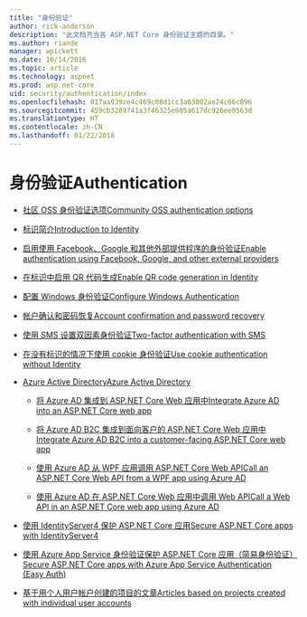 ```yaml
---
title: "身份验证"
author: rick-anderson
description: "此文档充当各 ASP.NET Core 身份验证主题的目录。"
ms.author: riande
manager: wpickett
ms.date: 10/14/2016
ms.topic: article
ms.technology: aspnet
ms.prod: asp.net-core
uid: security/authentication/index
ms.openlocfilehash: 017aa939ce4c469c08d1cc3a63002ae24c66c096
ms.sourcegitcommit: 459cb3289741a3f46325e605a617dc926ee0563d
ms.translationtype: HT
ms.contentlocale: zh-CN
ms.lasthandoff: 01/22/2018
---
```

# <a name="authentication"></a><span data-ttu-id="6e914-103">身份验证</span><span class="sxs-lookup"><span data-stu-id="6e914-103">Authentication</span></span>

* [<span data-ttu-id="6e914-104">社区 OSS 身份验证选项</span><span class="sxs-lookup"><span data-stu-id="6e914-104">Community OSS authentication options</span></span>](community.md)

* [<span data-ttu-id="6e914-105">标识简介</span><span class="sxs-lookup"><span data-stu-id="6e914-105">Introduction to Identity</span></span>](identity.md)

* [<span data-ttu-id="6e914-106">启用使用 Facebook、Google 和其他外部提供程序的身份验证</span><span class="sxs-lookup"><span data-stu-id="6e914-106">Enable authentication using Facebook, Google, and other external providers</span></span>](social/index.md)

* [<span data-ttu-id="6e914-107">在标识中启用 QR 代码生成</span><span class="sxs-lookup"><span data-stu-id="6e914-107">Enable QR code generation in Identity</span></span>](identity-enable-qrcodes.md)

* [<span data-ttu-id="6e914-108">配置 Windows 身份验证</span><span class="sxs-lookup"><span data-stu-id="6e914-108">Configure Windows Authentication</span></span>](windowsauth.md)

* [<span data-ttu-id="6e914-109">帐户确认和密码恢复</span><span class="sxs-lookup"><span data-stu-id="6e914-109">Account confirmation and password recovery</span></span>](accconfirm.md)

* [<span data-ttu-id="6e914-110">使用 SMS 设置双因素身份验证</span><span class="sxs-lookup"><span data-stu-id="6e914-110">Two-factor authentication with SMS</span></span>](2fa.md)

* [<span data-ttu-id="6e914-111">在没有标识的情况下使用 cookie 身份验证</span><span class="sxs-lookup"><span data-stu-id="6e914-111">Use cookie authentication without Identity</span></span>](cookie.md)

* [<span data-ttu-id="6e914-112">Azure Active Directory</span><span class="sxs-lookup"><span data-stu-id="6e914-112">Azure Active Directory</span></span>](azure-active-directory/index.md)

  * [<span data-ttu-id="6e914-113">将 Azure AD 集成到 ASP.NET Core Web 应用中</span><span class="sxs-lookup"><span data-stu-id="6e914-113">Integrate Azure AD into an ASP.NET Core web app</span></span>](https://azure.microsoft.com/documentation/samples/active-directory-dotnet-webapp-openidconnect-aspnetcore/)

  * [<span data-ttu-id="6e914-114">将 Azure AD B2C 集成到面向客户的 ASP.NET Core Web 应用中</span><span class="sxs-lookup"><span data-stu-id="6e914-114">Integrate Azure AD B2C into a customer-facing ASP.NET Core web app</span></span>](azure-ad-b2c.md)

  * [<span data-ttu-id="6e914-115">使用 Azure AD 从 WPF 应用调用 ASP.NET Core Web API</span><span class="sxs-lookup"><span data-stu-id="6e914-115">Call an ASP.NET Core Web API from a WPF app using Azure AD</span></span>](https://azure.microsoft.com/documentation/samples/active-directory-dotnet-native-aspnetcore/)

  * [<span data-ttu-id="6e914-116">使用 Azure AD 在 ASP.NET Core Web 应用中调用 Web API</span><span class="sxs-lookup"><span data-stu-id="6e914-116">Call a Web API in an ASP.NET Core web app using Azure AD</span></span>](https://azure.microsoft.com/documentation/samples/active-directory-dotnet-webapp-webapi-openidconnect-aspnetcore/)

* [<span data-ttu-id="6e914-117">使用 IdentityServer4 保护 ASP.NET Core 应用</span><span class="sxs-lookup"><span data-stu-id="6e914-117">Secure ASP.NET Core apps with IdentityServer4</span></span>](http://docs.identityserver.io/en/release/)

* [<span data-ttu-id="6e914-118">使用 Azure App Service 身份验证保护 ASP.NET Core 应用（简易身份验证）</span><span class="sxs-lookup"><span data-stu-id="6e914-118">Secure ASP.NET Core apps with Azure App Service Authentication (Easy Auth)</span></span>](https://docs.microsoft.com/azure/app-service/app-service-authentication-overview)

* [<span data-ttu-id="6e914-119">基于用个人用户帐户创建的项目的文章</span><span class="sxs-lookup"><span data-stu-id="6e914-119">Articles based on projects created with individual user accounts</span></span>](xref:security/authentication/individual)
